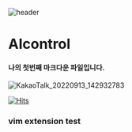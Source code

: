 ![header](https://capsule-render.vercel.app/api?type=Waving&color=auto&height=300&section=header&text=명길이의%20깃허브&fontSize=90)
# AIcontrol

#### 나의 첫번째 마크다운 파일입니다.
![KakaoTalk_20220913_142932783](https://user-images.githubusercontent.com/112449512/189817870-cc5304bb-c75a-44da-896d-f51032cc6e74.jpg)



[![Hits](https://hits.seeyoufarm.com/api/count/incr/badge.svg?url=https%3A%2F%2Fgithub.com%2FMyeonggilKim&count_bg=%2379C83D&title_bg=%2311C4CA&icon=&icon_color=%23E7E7E7&title=%EB%B0%A9%EB%AC%B8%EC%9E%90%EC%88%98&edge_flat=false)](https://hits.seeyoufarm.com)
### vim extension test
